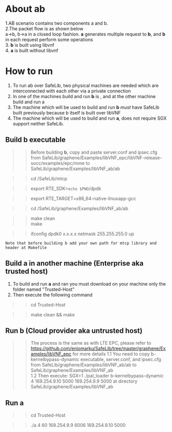 
# About ab

1.AB scenario contains two components a and b. <br />
2.The packet flow is as shown below <br />
  a->b, b->a in a closed loop fashion. **a** generates multiple request to **b**, and **b** in each request perform some operations <br />
3. **b** is built using libvnf <br />
4. **a** is built without libvnf


# How to run
 1. To run ab over SafeLib, two physical machines are needed which are interconnected with each other via a private connection <br />
 2. In one of the machines build and run **b** is , and at the other machine build and run a <br />
 3. The machine which will be used to build and run **b** _must_ have SafeLib built previously because b itself is built over libVNF <br />
 4. The machine which will be used to build and run **a**, does not require SGX support neither SafeLib.
 
## Build b executable
>>Before building **b**, copy and paste server.conf and ipsec.cfg from SafeLib/graphene/Examples/libVNF_epc/libVNF-release-socc/examples/epc/mme to 
SafeLib/graphene/Examples/libVNF_ab/ab <br />

>> cd /SafeLib/mtcp

>> export RTE_SDK=`echo $PWD`/dpdk 

>> export RTE_TARGET=x86_64-native-linuxapp-gcc

>> cd /SafeLib/graphene/Examples/libVNF_ab/ab

>> make clean\
>> make

>> ifconfig dpdk0 x.x.x.x netmask 255.255.255.0 up

    Note that before building b add your own path for mtcp library and header at Makefile
      

## Build a in another machine (Enterprise aka trusted host)

1. To build and run **a** and ran you must download on your machine only the folder named "Trusted-Host" <br />
2. Then execute the following command <br />
>> cd Trusted-Host

>> make clean && make

## Run b (Cloud provider aka untrusted host)
>>The process is the same as with LTE EPC, please refer to https://github.com/eniomarku/SafeLib/tree/master/graphene/Examples/libVNF_epc for more details
    1.1 You need to copy b-kernelbypass-dynamic executable, server.conf, and ipsec.cfg from SafeLib/graphene/Examples/libVNF_ab/ab to SafeLib/graphene/Examples/libVNF_ab <br />
    1.2 Then execute: SGX=1 ./pal_loader b-kernelbypass-dynamic 4 169.254.9.10 5000 169.254.9.9 5000 at directory SafeLib/graphene/Examples/libVNF_ab
    
     
 ## Run a
  >> cd Trusted-Host

  
  >> ./a 4 60 169.254.9.9 6006 169.254.9.10 5000 
  
 
